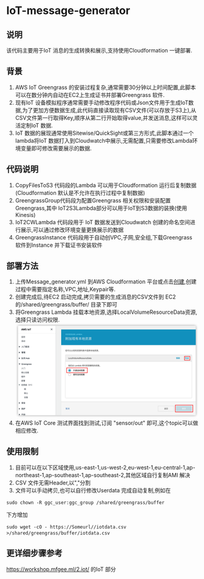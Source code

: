 # IoT-message-generator
## 说明
该代码主要用于IoT 消息的生成转换和展示,支持使用Cloudformation 一键部署.
## 背景
1. AWS IoT Greengrass 的安装过程复杂,通常需要30分钟以上时间配置,此脚本可以在数分钟内自动在EC2上生成证书并部署Greengrass 软件.
2. 现有IoT 设备模拟程序通常需要手动修改程序代码或Json文件用于生成IoT数据,为了更加方便数据生成,此代码直接读取现有CSV文件(可以存放于S3上),从CSV文件第一行取得Key,顺序从第二行开始取得value,并发送消息,这样可以灵活定制IoT 数据.
3. IoT 数据的展现通常使用Sitewise/QuickSight或第三方形式,此脚本通过一个lambda将IoT 数据打入到Cloudwatch中展示,无需配置,只需要修改Lambda环境变量即可修改需要展示的数据.
## 代码说明
1. CopyFilesToS3 代码段的Lambda 可以用于Cloudformation 运行后复制数据(Cloudformation 默认是不允许在执行过程中复制数据)
2. GreengrassGroup代码段为配置Greengrass 相关权限和安装配置Greengrass,其中 IoT2S3Lambda部分可以用于IoT到S3数据的装换(使用Kinesis)
3. IoT2CWLambda 代码段用于 IoT 数据发送到Cloudwatch 创建的命名空间进行展示,可以通过修改环境变量更换展示的数据
4. GreengrassInstance 代码段用于自动创VPC,子网,安全组,下载Greengrass 软件到Instance 并下载证书安装软件

## 部署方法
1. 上传Message_generator.yml 到AWS Cloudformation 平台或点击[创建](https://us-east-1.console.aws.amazon.com/cloudformation/home?region=us-east-1#/stacks/quickcreate?templateURL=https://pdm-workshop-ue1.s3.amazonaws.com/cfn/e2eworkshop_final.yml&stackName=e2eWorkshop),创建过程中需要指定名称,VPC,地址,Keypair等.
2. 创建完成后,待EC2 启动完成,拷贝需要的生成消息的CSV文件到 EC2的/shared/greengrass/buffer/ 目录下即可
3. 将Greengrass Lambda 挂载本地资源,选择LocalVolumeResourceData资源,选择只读访问权限.
   ![图 1](res/1630503862589.png)  
4. 在AWS IoT Core 测试界面找到测试,订阅 "sensor/out" 即可,这个topic可以做相应修改.

## 使用限制
1. 目前可以在以下区域使用,us-east-1,us-west-2,eu-west-1,eu-central-1,ap-northeast-1,ap-southeast-1,ap-southeast-2,其他区域自行复制AMI 解决
2. CSV 文件无需Header,以","分割
3. 文件可以手动拷贝,也可以自行修改Userdata 完成自动复制,例如在

```
sudo chown -R ggc_user:ggc_group /shared/greengrass/buffer
```
下方增加

```
sudo wget -cO - https://Someurl//iotdata.csv >/shared/greengrass/buffer/iotdata.csv 
```
## 更详细步骤参考
https://workshop.mfgee.ml/2.iot/ 的IoT 部分
